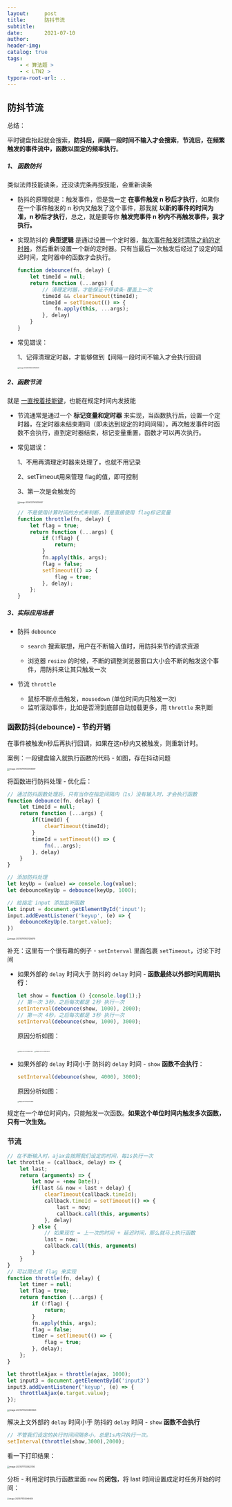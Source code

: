 ```yaml
---
layout:     post
title:      防抖节流
subtitle:  
date:       2021-07-10
author:     
header-img: 
catalog: true
tags:
    - < 算法题 >
    - < LTN2 >
typora-root-url: ..
---
```


##  防抖节流

总结：

​	平时键盘抬起就会搜索，**防抖后，间隔一段时间不输入才会搜索**，**节流后，在频繁触发的事件流中，函数以固定的频率执行**。

##### 1、 函数防抖

类似法师技能读条，还没读完条再按技能，会重新读条

- 防抖的原理就是：触发事件，但是我一定 **在事件触发 n 秒后才执行**，如果你在一个事件触发的 n 秒内又触发了这个事件，那我就 **以新的事件的时间为准，n 秒后才执行**，总之，就是要等你 **触发完事件 n 秒内不再触发事件，我才执行。**

- 实现防抖的 **典型逻辑** 是通过设置一个定时器，<u>每次事件触发时清除之前的定时器</u>，然后重新设置一个新的定时器。只有当最后一次触发后经过了设定的延迟时间，定时器中的函数才会执行。

    ```js
    function debounce(fn, delay) {
        let timeId = null;
        return function (...args) {
            // 清理定时器，才能保证不停读条-覆盖上一次
            timeId && clearTimeout(timeId);
            timeId = setTimeout(() => {
                fn.apply(this, ...args);
            }, delay)
        }
    }
    ```

- 常见错误：

    1、记得清理定时器，才能够做到【间隔一段时间不输入才会执行回调

    <img src="/../img/assets_2023/image-20241213222902041.png" alt="image-20241213222902041" style="zoom:25%;" />

##### 2、函数节流

就是 <u>一直按着技能键</u>，也能在规定时间内发技能

- 节流通常是通过一个 **标记变量和定时器** 来实现，当函数执行后，设置一个定时器，在定时器未结束期间（即未达到规定的时间间隔），再次触发事件时函数不会执行，直到定时器结束，标记变量重置，函数才可以再次执行。

- 常见错误：

    1、不用再清理定时器来处理了，也就不用记录
    
    2、setTimeout用来管理 flag的值，即可控制
    
    3、第一次是会触发的
    
    <img src="/../img/assets_2023/image-20241221145051497.png" alt="image-20241221145051497" style="zoom:30%;" />
    
    ```js
    // 不是使用计算时间的方式来判断，而是直接使用 flag标记变量
    function throttle(fn, delay) {
        let flag = true;
        return function (...args) {
            if (!flag) {
                return;
            }
            fn.apply(this, args);
            flag = false;
            setTimeout(() => {
                flag = true;
            }, delay);
        };
    }
    ```
    
    

##### 3、实际应用场景

- 防抖 `debounce`

    - `search` 搜索联想，用户在不断输入值时，用防抖来节约请求资源

    - 浏览器 `resize` 的时候，不断的调整浏览器窗口大小会不断的触发这个事件，用防抖来让其只触发一次

- 节流 `throttle` 
    - 鼠标不断点击触发，`mousedown` (单位时间内只触发一次)
    - 监听滚动事件，比如是否滑到底部自动加载更多，用 `throttle` 来判断

### 函数防抖(debounce) - 节约开销

在事件被触发n秒后再执行回调，如果在这n秒内又被触发，则重新计时。

案例：一段键盘输入就执行函数的代码 - 如图，存在抖动问题

<img src="/../img/assets_2019/image-20210710163059697.png" alt="image-20210710163059697" style="zoom:33%;" />

将函数进行防抖处理 - 优化后：

```javascript
// 通过防抖函数处理后，只有当你在指定间隔内（1s）没有输入时，才会执行函数
function debounce(fn, delay) {
    let timeId = null;
    return function (...args) {
        if(timeId) {
            clearTimeout(timeId);
        }
        timeId = setTimeout(() => {
            fn(...args);
        }, delay)
    }
}

// 添加防抖处理
let keyUp = (value) => console.log(value);
let debounceKeyUp = debounce(keyUp, 1000);

// 给指定 input 添加监听函数
let input = document.getElementById('input');
input.addEventListener('keyup', (e) => {
    debounceKeyUp(e.target.value);
})
```

<img src="/../img/assets_2019/image-20210710163129879.png" alt="image-20210710163129879" style="zoom:33%;" />

补充：这里有一个很有趣的例子 - `setInterval` 里面包裹 `setTimeout`，讨论下时间

- 如果外部的 `delay` 时间大于 防抖的 `delay` 时间 - **函数最终以外部时间周期执行**：

    ```js
    let show = function () {console.log(1);}
    // 第一次 3秒，之后每次都是 2秒 执行一次
    setInterval(debounce(show, 1000), 2000);
    // 第一次 4秒，之后每次都是 3秒 执行一次
    setInterval(debounce(show, 1000), 3000);
    ```
    
    原因分析如图：
    
    <img src="/../img/assets_2019/image-20210710195651390.png" alt="image-20210710195651390" style="zoom:18%;" />

    <img src="/../img/assets_2019/image-20210710195948437.png" alt="image-20210710195948437" style="zoom:18%;" />

- 如果外部的 `delay` 时间小于 防抖的 `delay` 时间 - `show` **函数不会执行**：

    ```js
    setInterval(debounce(show, 4000), 3000);
    ```

    原因分析如图：
    
    <img src="/../img/assets_2019/image-20210710200524848.png" alt="image-20210710200524848" style="zoom:18%;" />

规定在一个单位时间内，只能触发一次函数。**如果这个单位时间内触发多次函数，只有一次生效。**

### 节流

```javascript
// 在不断输入时，ajax会按照我们设定的时间，每1s执行一次
let throttle = (callback, delay) => {
    let last;
    return (arguments) => {
        let now = +new Date();
        if(last && now < last + delay) {
            clearTimeout(callback.timeId);
            callback.timeId = setTimeout(() => {
                last = now;
                callback.call(this, arguments)
            }, delay)
        } else {
            // 如果现在 = 上一次的时间 + 延迟时间，那么就马上执行函数
            last = now;
            callback.call(this, arguments)
        }
    }
}
// 可以简化成 flag 来实现
function throttle(fn, delay) {
    let timer = null;
    let flag = true;
    return function (...args) {
        if (!flag) {
            return;
        }
        fn.apply(this, args);
        flag = false;
        timer = setTimeout(() => {
            flag = true;
        }, delay);
    };
}

let throttleAjax = throttle(ajax, 1000);
let input3 = document.getElementById('input3')
input3.addEventListener('keyup', (e) => {
    throttleAjax(e.target.value);
});
```

<img src="/../img/assets_2019/image-20210710203800964.png" alt="image-20210710203800964" style="zoom:33%;" />

解决上文外部的 `delay` 时间小于 防抖的 `delay` 时间 - `show` **函数不会执行** 

```js
// 不管我们设定的执行时间间隔多小，总是1s内只执行一次。
setInterval(throttle(show,3000),2000);
```

看一下打印结果：

<img src="/../img/assets_2019/image-20210711133823106.png" alt="image-20210711133823106" style="zoom:33%;" />

分析 - 利用定时执行函数里面 `now` 的**闭包**，将 last 时间设置成定时任务开始的时间：

<img src="/../img/assets_2019/image-20210711133948409.png" alt="image-20210711133948409" style="zoom:30%;" />
